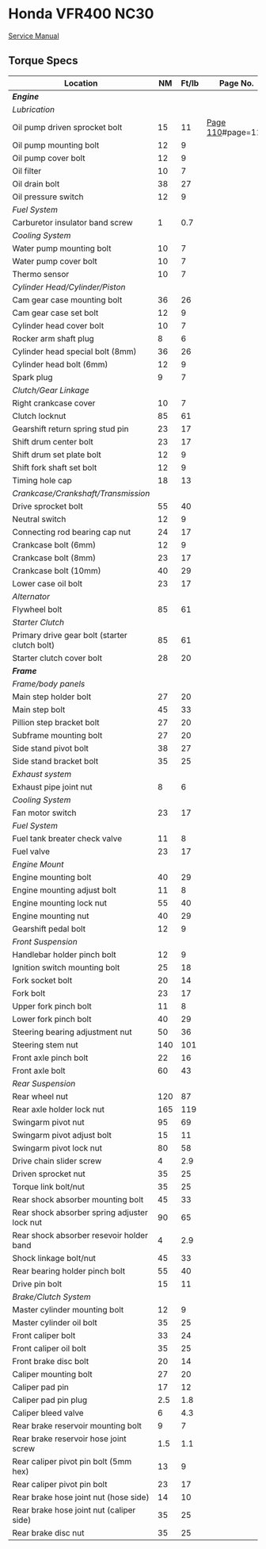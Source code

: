 # Honda VFR400 NC30

[Service Manual](./NC30_Service_Manual.pdf)

## Torque Specs

| **Location**                                  | **NM** | **Ft/lb** | **Page No.** | **Note** |
|-----------------------------------------------|--------|-----------|--------------|----------|
| ***Engine***                                  |        |           |              |
| *Lubrication*                                 |        |           |              |
| Oil pump driven sprocket bolt                 | 15     | 11        | [Page 110][github-raw]#page=110 |
| Oil pump mounting bolt                        | 12     | 9         |              |
| Oil pump cover bolt                           | 12     | 9         |              |
| Oil filter                                    | 10     | 7         |              |
| Oil drain bolt                                | 38     | 27        |              |
| Oil pressure switch                           | 12     | 9         |              |
| *Fuel System*                                 |        |           |              |
| Carburetor insulator band screw               | 1      | 0.7       |              |
| *Cooling System*                              |        |           |              |
| Water pump mounting bolt                      | 10     | 7         |              |
| Water pump cover bolt                         | 10     | 7         |              |
| Thermo sensor                                 | 10     | 7         |              |
| *Cylinder Head/Cylinder/Piston*               |        |           |              |
| Cam gear case mounting bolt                   | 36     | 26        |              |
| Cam gear case set bolt                        | 12     | 9         |              |
| Cylinder head cover bolt                      | 10     | 7         |              |
| Rocker arm shaft plug                         | 8      | 6         |              |
| Cylinder head special bolt (8mm)              | 36     | 26        |              |
| Cylinder head bolt (6mm)                      | 12     | 9         |              |
| Spark plug                                    | 9      | 7         |              |
| *Clutch/Gear Linkage*                         |        |           |              |
| Right crankcase cover                         | 10     | 7         |              |
| Clutch locknut                                | 85     | 61        |              |
| Gearshift return spring stud pin              | 23     | 17        |              |
| Shift drum center bolt                        | 23     | 17        |              |
| Shift drum set plate bolt                     | 12     | 9         |              |
| Shift fork shaft set bolt                     | 12     | 9         |              |
| Timing hole cap                               | 18     | 13        |              |
| *Crankcase/Crankshaft/Transmission*           |        |           |              |
| Drive sprocket bolt                           | 55     | 40        |              |
| Neutral switch                                | 12     | 9         |              |
| Connecting rod bearing cap nut                | 24     | 17        |              |
| Crankcase bolt (6mm)                          | 12     | 9         |              |
| Crankcase bolt (8mm)                          | 23     | 17        |              |
| Crankcase bolt (10mm)                         | 40     | 29        |              |
| Lower case oil bolt                           | 23     | 17        |              |
| *Alternator*                                  |        |           |              |
| Flywheel bolt                                 | 85     | 61        |              |
| *Starter Clutch*                              |        |           |              |
| Primary drive gear bolt (starter clutch bolt) | 85     | 61        |              |
| Starter clutch cover bolt                     | 28     | 20        |              |
| ***Frame***                                   |        |           |              |
| *Frame/body panels*                           |        |           |              |
| Main step holder bolt                         | 27     | 20        |              |
| Main step bolt                                | 45     | 33        |              |
| Pillion step bracket bolt                     | 27     | 20        |              |
| Subframe mounting bolt                        | 27     | 20        |              |
| Side stand pivot bolt                         | 38     | 27        |              |
| Side stand bracket bolt                       | 35     | 25        |              |
| *Exhaust system*                              |        |           |              |
| Exhaust pipe joint nut                        | 8      | 6         |              |
| *Cooling System*                              |        |           |              |
| Fan motor switch                              | 23     | 17        |              |
| *Fuel System*                                 |        |           |              |
| Fuel tank breater check valve                 | 11     | 8         |              |
| Fuel valve                                    | 23     | 17        |              |
| *Engine Mount*                                |        |           |              |
| Engine mounting bolt                          | 40     | 29        |              |
| Engine mounting adjust bolt                   | 11     | 8         |              |
| Engine mounting lock nut                      | 55     | 40        |              |
| Engine mounting nut                           | 40     | 29        |              |
| Gearshift pedal bolt                          | 12     | 9         |              |
| *Front Suspension*                            |        |           |              |
| Handlebar holder pinch bolt                   | 12     | 9         |              |
| Ignition switch mounting bolt                 | 25     | 18        |              |
| Fork socket bolt                              | 20     | 14        |              |
| Fork bolt                                     | 23     | 17        |              |
| Upper fork pinch bolt                         | 11     | 8         |              |
| Lower fork pinch bolt                         | 40     | 29        |              |
| Steering bearing adjustment nut               | 50     | 36        |              |
| Steering stem nut                             | 140    | 101       |              |
| Front axle pinch bolt                         | 22     | 16        |              |
| Front axle bolt                               | 60     | 43        |              |
| *Rear Suspension*                             |        |           |              |
| Rear wheel nut                                | 120    | 87        |              |
| Rear axle holder lock nut                     | 165    | 119       |              |
| Swingarm pivot nut                            | 95     | 69        |              |
| Swingarm pivot adjust bolt                    | 15     | 11        |              |
| Swingarm pivot lock nut                       | 80     | 58        |              |
| Drive chain slider screw                      | 4      | 2.9       |              |
| Driven sprocket nut                           | 35     | 25        |              |
| Torque link bolt/nut                          | 35     | 25        |              |
| Rear shock absorber mounting bolt             | 45     | 33        |              |
| Rear shock absorber spring adjuster lock nut  | 90     | 65        |              |
| Rear shock absorber resevoir holder band      | 4      | 2.9       |              |
| Shock linkage bolt/nut                        | 45     | 33        |              |
| Rear bearing holder pinch bolt                | 55     | 40        |              |
| Drive pin bolt                                | 15     | 11        |              |
| *Brake/Clutch System*                         |        |           |              |
| Master cylinder mounting bolt                 | 12     | 9         |              |
| Master cylinder oil bolt                      | 35     | 25        |              |
| Front caliper bolt                            | 33     | 24        |              |
| Front caliper oil bolt                        | 35     | 25        |              |
| Front brake disc bolt                         | 20     | 14        |              |
| Caliper mounting bolt                         | 27     | 20        |              |
| Caliper pad pin                               | 17     | 12        |              |
| Caliper pad pin plug                          | 2.5    | 1.8       |              |
| Caliper bleed valve                           | 6      | 4.3       |              |
| Rear brake reservoir mounting bolt            | 9      | 7         |              |
| Rear brake reservoir hose joint screw         | 1.5    | 1.1       |              |
| Rear caliper pivot pin bolt (5mm hex)         | 13     | 9         |              |
| Rear caliper pivot pin bolt                   | 23     | 17        |              |
| Rear brake hose joint nut (hose side)         | 14     | 10        |              |
| Rear brake hose joint nut (caliper side)      | 35     | 25        |              |
| Rear brake disc nut                           | 35     | 25        |              |

[github-raw]: https://raw.githubusercontent.com/ollie-galbraith/RVF400-Service-Manual/main/VFR400%20(NC30)/NC30_Service_Manual.pdf